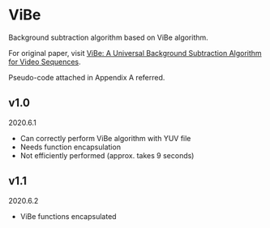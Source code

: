 # ViBe
Background  subtraction algorithm based on ViBe algorithm. 

For original paper, visit [ViBe: A Universal Background Subtraction Algorithm for Video Sequences](https://orbi.uliege.be/bitstream/2268/145853/1/Barnich2011ViBe.pdf). 

Pseudo-code attached in Appendix A referred.

## v1.0 

2020.6.1

- Can correctly perform ViBe algorithm with YUV file
- Needs function encapsulation
- Not efficiently performed (approx. takes 9 seconds)

## v1.1

2020.6.2

- ViBe functions encapsulated